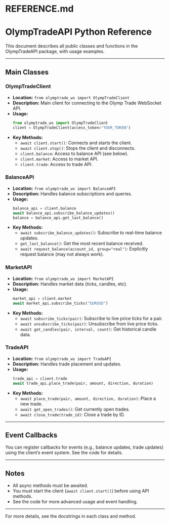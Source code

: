 # REFERENCE.md

# OlympTradeAPI Python Reference

This document describes all public classes and functions in the OlympTradeAPI package, with usage examples.

---

## Main Classes

### OlympTradeClient
- **Location:** `from olymptrade_ws import OlympTradeClient`
- **Description:** Main client for connecting to the Olymp Trade WebSocket API.
- **Usage:**
    ```python
    from olymptrade_ws import OlympTradeClient
    client = OlympTradeClient(access_token="YOUR_TOKEN")
    ```
- **Key Methods:**
    - `await client.start()`: Connects and starts the client.
    - `await client.stop()`: Stops the client and disconnects.
    - `client.balance`: Access to balance API (see below).
    - `client.market`: Access to market API.
    - `client.trade`: Access to trade API.

### BalanceAPI
- **Location:** `from olymptrade_ws import BalanceAPI`
- **Description:** Handles balance subscriptions and queries.
- **Usage:**
    ```python
    balance_api = client.balance
    await balance_api.subscribe_balance_updates()
    balance = balance_api.get_last_balance()
    ```
- **Key Methods:**
    - `await subscribe_balance_updates()`: Subscribe to real-time balance updates.
    - `get_last_balance()`: Get the most recent balance received.
    - `await request_balance(account_id, group="real")`: Explicitly request balance (may not always work).

### MarketAPI
- **Location:** `from olymptrade_ws import MarketAPI`
- **Description:** Handles market data (ticks, candles, etc).
- **Usage:**
    ```python
    market_api = client.market
    await market_api.subscribe_ticks("EURUSD")
    ```
- **Key Methods:**
    - `await subscribe_ticks(pair)`: Subscribe to live price ticks for a pair.
    - `await unsubscribe_ticks(pair)`: Unsubscribe from live price ticks.
    - `await get_candles(pair, interval, count)`: Get historical candle data.

### TradeAPI
- **Location:** `from olymptrade_ws import TradeAPI`
- **Description:** Handles trade placement and updates.
- **Usage:**
    ```python
    trade_api = client.trade
    await trade_api.place_trade(pair, amount, direction, duration)
    ```
- **Key Methods:**
    - `await place_trade(pair, amount, direction, duration)`: Place a new trade.
    - `await get_open_trades()`: Get currently open trades.
    - `await close_trade(trade_id)`: Close a trade by ID.

---

## Event Callbacks

You can register callbacks for events (e.g., balance updates, trade updates) using the client’s event system. See the code for details.

---

## Notes
- All async methods must be awaited.
- You must start the client (`await client.start()`) before using API methods.
- See the code for more advanced usage and event handling.

---

For more details, see the docstrings in each class and method.
